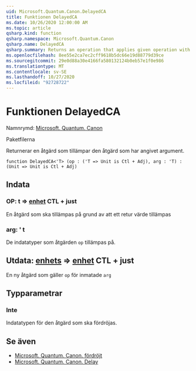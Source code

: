 ```yaml
---
uid: Microsoft.Quantum.Canon.DelayedCA
title: Funktionen DelayedCA
ms.date: 10/26/2020 12:00:00 AM
ms.topic: article
qsharp.kind: function
qsharp.namespace: Microsoft.Quantum.Canon
qsharp.name: DelayedCA
qsharp.summary: Returns an operation that applies given operation with given argument.
ms.openlocfilehash: 8ee55e2ca7ec2cff9618b5dc66e19d88779d39ce
ms.sourcegitcommit: 29e0d88a30e4166fa580132124b0eb57e1f0e986
ms.translationtype: MT
ms.contentlocale: sv-SE
ms.lasthandoff: 10/27/2020
ms.locfileid: "92728722"
---
```

# <a name="delayedca-function"></a>Funktionen DelayedCA

Namnrymd: [Microsoft. Quantum. Canon](xref:Microsoft.Quantum.Canon)

Paketfilerna [](https://nuget.org/packages/)


Returnerar en åtgärd som tillämpar den åtgärd som har angivet argument.

```qsharp
function DelayedCA<'T> (op : ('T => Unit is Ctl + Adj), arg : 'T) : (Unit => Unit is Ctl + Adj)
```


## <a name="input"></a>Indata

### <a name="op--t--unit-ctl--adj"></a>OP: t => [enhet](xref:microsoft.quantum.lang-ref.unit) CTL + just

En åtgärd som ska tillämpas på grund av att ett retur värde tillämpas


### <a name="arg--t"></a>arg: ' t

De indatatyper som åtgärden `op` tillämpas på.



## <a name="output--unit--unit-ctl--adj"></a>Utdata: [enhets](xref:microsoft.quantum.lang-ref.unit) => [enhet](xref:microsoft.quantum.lang-ref.unit) CTL + just

En ny åtgärd som gäller `op` för inmatade `arg`

## <a name="type-parameters"></a>Typparametrar

### <a name="t"></a>Inte

Indatatypen för den åtgärd som ska fördröjas.

## <a name="see-also"></a>Se även

- [Microsoft. Quantum. Canon. fördröjt](xref:Microsoft.Quantum.Canon.Delayed)
- [Microsoft. Quantum. Canon. Delay](xref:Microsoft.Quantum.Canon.Delay)